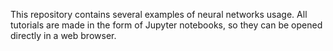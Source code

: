 This repository contains several examples of neural networks usage. All tutorials are made in the form of Jupyter notebooks, so they can be opened directly in a web browser.